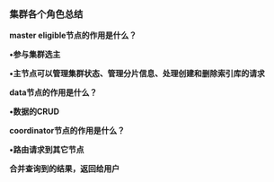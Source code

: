 ### 集群各个角色总结



**master eligible节点的作用是什么？**

**•参与集群选主**

**•主节点可以管理集群状态、管理分片信息、处理创建和删除索引库的请求**



**data节点的作用是什么？**

**•数据的CRUD**



**coordinator节点的作用是什么？**

**•路由请求到其它节点**

**合并查询到的结果，返回给用户**